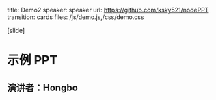 title: Demo2
speaker: speaker
url: https://github.com/ksky521/nodePPT
transition: cards
files: /js/demo.js,/css/demo.css

[slide]

# 示例 PPT
## 演讲者：Hongbo

